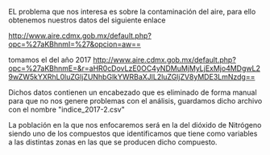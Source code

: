 EL problema que nos interesa es sobre la contaminación del aire, para ello 
obtenemos nuestros datos del siguiente enlace

http://www.aire.cdmx.gob.mx/default.php?opc=%27aKBhnmI=%27&opcion=aw==

tomamos el del año 2017 
http://www.aire.cdmx.gob.mx/default.php?opc=%27aKBhnmE=&r=aHR0cDovLzE0OC4yNDMuMjMyLjExMjo4MDgwL29wZW5kYXRhL0luZGljZUNhbGlkYWRBaXJlL2luZGljZV8yMDE3LmNzdg==

Dichos datos contienen un encabezado que es eliminado de forma manual para que no nos genere
problemas con el análisis, guardamos dicho archivo con el nombre "indice_2017-2.csv"

La población en la que nos enfocaremos será en la del dióxido de Nitrógeno
siendo uno de los compuestos que identificamos que tiene como variables a 
las distintas zonas en las que se producen dicho compuesto. 
